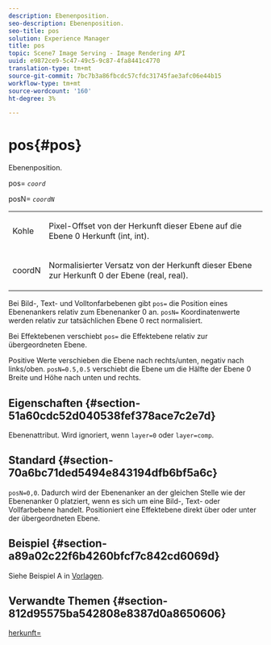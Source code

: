 ```yaml
---
description: Ebenenposition.
seo-description: Ebenenposition.
seo-title: pos
solution: Experience Manager
title: pos
topic: Scene7 Image Serving - Image Rendering API
uuid: e9872ce9-5c47-49c5-9c87-4fa8441c4770
translation-type: tm+mt
source-git-commit: 7bc7b3a86fbcdc57cfdc31745fae3afc06e44b15
workflow-type: tm+mt
source-wordcount: '160'
ht-degree: 3%

---
```



# pos{#pos}

Ebenenposition.

pos= *`coord`*

posN= *`coordN`*

<table id="simpletable_754F76EE00BF4129B07502647FF172B7"> 
 <tr class="strow"> 
  <td class="stentry"> <p><span class="varname"> Kohle</span> </p> </td> 
  <td class="stentry"> <p>Pixel-Offset von der Herkunft dieser Ebene auf die Ebene 0 Herkunft (int, int). </p></td> 
 </tr> 
 <tr class="strow"> 
  <td class="stentry"> <p><span class="varname"> coordN</span> </p></td> 
  <td class="stentry"> <p>Normalisierter Versatz von der Herkunft dieser Ebene zur Herkunft 0 der Ebene (real, real). </p></td> 
 </tr> 
</table>

Bei Bild-, Text- und Volltonfarbebenen gibt `pos=` die Position eines Ebenenankers relativ zum Ebenenanker 0 an. `posN=` Koordinatenwerte werden relativ zur tatsächlichen Ebene 0 rect normalisiert.

Bei Effektebenen verschiebt `pos=` die Effektebene relativ zur übergeordneten Ebene.

Positive Werte verschieben die Ebene nach rechts/unten, negativ nach links/oben. `posN=0.5,0.5` verschiebt die Ebene um die Hälfte der Ebene 0 Breite und Höhe nach unten und rechts.

## Eigenschaften {#section-51a60cdc52d040538fef378ace7c2e7d}

Ebenenattribut. Wird ignoriert, wenn `layer=0` oder `layer=comp`.

## Standard {#section-70a6bc71ded5494e843194dfb6bf5a6c}

`posN=0,0`. Dadurch wird der Ebenenanker an der gleichen Stelle wie der Ebenenanker 0 platziert, wenn es sich um eine Bild-, Text- oder Vollfarbebene handelt. Positioniert eine Effektebene direkt über oder unter der übergeordneten Ebene.

## Beispiel {#section-a89a02c22f6b4260bfcf7c842cd6069d}

Siehe Beispiel A in [Vorlagen](../../../../../is-api/http-ref/image-serving-api-ref/c-http-protocol-reference/c-templates/c-templates.md#concept-3cd2d2adae0e41b2979b9640244d4d3e).

## Verwandte Themen {#section-812d95575ba542808e8387d0a8650606}

[herkunft=](../../../../../is-api/http-ref/image-serving-api-ref/c-http-protocol-reference/c-command-reference/r-origin.md#reference-e11c7ac06e2240cc884c3fec98f05138)

